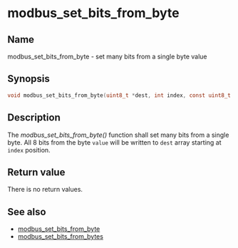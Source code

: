 # modbus_set_bits_from_byte

## Name

modbus_set_bits_from_byte - set many bits from a single byte value


## Synopsis

```c
void modbus_set_bits_from_byte(uint8_t *dest, int index, const uint8_t value);
```

## Description

The *modbus_set_bits_from_byte()* function shall set many bits from a single
byte. All 8 bits from the byte `value` will be written to `dest` array starting
at `index` position.

## Return value

There is no return values.

## See also

- [modbus_set_bits_from_byte](modbus_set_bits_from_byte)
- [modbus_set_bits_from_bytes](modbus_set_bits_from_bytes)
